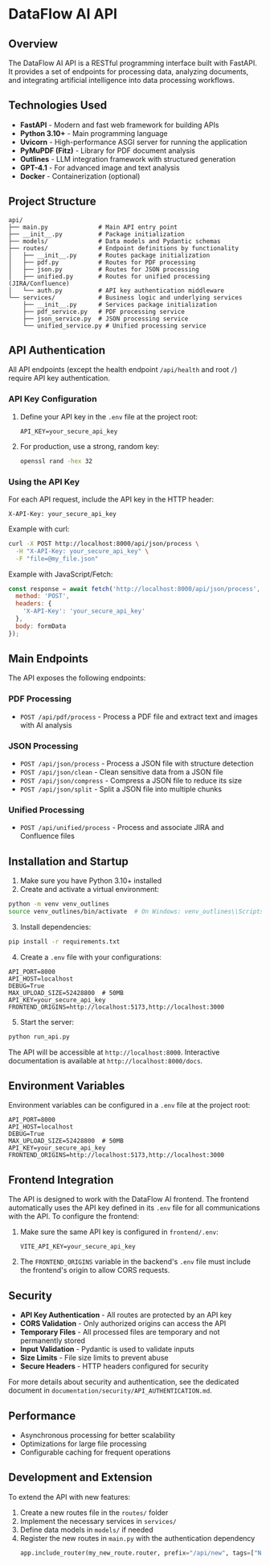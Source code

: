 # DataFlow AI API

## Overview

The DataFlow AI API is a RESTful programming interface built with FastAPI. It provides a set of endpoints for processing data, analyzing documents, and integrating artificial intelligence into data processing workflows.

## Technologies Used

- **FastAPI** - Modern and fast web framework for building APIs
- **Python 3.10+** - Main programming language
- **Uvicorn** - High-performance ASGI server for running the application
- **PyMuPDF (Fitz)** - Library for PDF document analysis
- **Outlines** - LLM integration framework with structured generation
- **GPT-4.1** - For advanced image and text analysis
- **Docker** - Containerization (optional)

## Project Structure

```
api/
├── main.py              # Main API entry point
├── __init__.py          # Package initialization
├── models/              # Data models and Pydantic schemas
├── routes/              # Endpoint definitions by functionality
│   ├── __init__.py      # Routes package initialization
│   ├── pdf.py           # Routes for PDF processing
│   ├── json.py          # Routes for JSON processing
│   ├── unified.py       # Routes for unified processing (JIRA/Confluence)
│   └── auth.py          # API key authentication middleware
└── services/            # Business logic and underlying services
    ├── __init__.py      # Services package initialization
    ├── pdf_service.py   # PDF processing service
    ├── json_service.py  # JSON processing service
    └── unified_service.py # Unified processing service
```

## API Authentication

All API endpoints (except the health endpoint `/api/health` and root `/`) require API key authentication.

### API Key Configuration

1. Define your API key in the `.env` file at the project root:
   ```
   API_KEY=your_secure_api_key
   ```

2. For production, use a strong, random key:
   ```bash
   openssl rand -hex 32
   ```

### Using the API Key

For each API request, include the API key in the HTTP header:

```
X-API-Key: your_secure_api_key
```

Example with curl:
```bash
curl -X POST http://localhost:8000/api/json/process \
  -H "X-API-Key: your_secure_api_key" \
  -F "file=@my_file.json"
```

Example with JavaScript/Fetch:
```javascript
const response = await fetch('http://localhost:8000/api/json/process', {
  method: 'POST',
  headers: {
    'X-API-Key': 'your_secure_api_key'
  },
  body: formData
});
```

## Main Endpoints

The API exposes the following endpoints:

### PDF Processing
- `POST /api/pdf/process` - Process a PDF file and extract text and images with AI analysis

### JSON Processing
- `POST /api/json/process` - Process a JSON file with structure detection
- `POST /api/json/clean` - Clean sensitive data from a JSON file
- `POST /api/json/compress` - Compress a JSON file to reduce its size
- `POST /api/json/split` - Split a JSON file into multiple chunks

### Unified Processing
- `POST /api/unified/process` - Process and associate JIRA and Confluence files

## Installation and Startup

1. Make sure you have Python 3.10+ installed
2. Create and activate a virtual environment:

```bash
python -m venv venv_outlines
source venv_outlines/bin/activate  # On Windows: venv_outlines\\Scripts\\activate
```

3. Install dependencies:

```bash
pip install -r requirements.txt
```

4. Create a `.env` file with your configurations:

```
API_PORT=8000
API_HOST=localhost
DEBUG=True
MAX_UPLOAD_SIZE=52428800  # 50MB
API_KEY=your_secure_api_key
FRONTEND_ORIGINS=http://localhost:5173,http://localhost:3000
```

5. Start the server:

```bash
python run_api.py
```

The API will be accessible at `http://localhost:8000`. Interactive documentation is available at `http://localhost:8000/docs`.

## Environment Variables

Environment variables can be configured in a `.env` file at the project root:

```
API_PORT=8000
API_HOST=localhost
DEBUG=True
MAX_UPLOAD_SIZE=52428800  # 50MB
API_KEY=your_secure_api_key
FRONTEND_ORIGINS=http://localhost:5173,http://localhost:3000
```

## Frontend Integration

The API is designed to work with the DataFlow AI frontend. The frontend automatically uses the API key defined in its `.env` file for all communications with the API. To configure the frontend:

1. Make sure the same API key is configured in `frontend/.env`:
   ```
   VITE_API_KEY=your_secure_api_key
   ```

2. The `FRONTEND_ORIGINS` variable in the backend's `.env` file must include the frontend's origin to allow CORS requests.

## Security

- **API Key Authentication** - All routes are protected by an API key
- **CORS Validation** - Only authorized origins can access the API
- **Temporary Files** - All processed files are temporary and not permanently stored
- **Input Validation** - Pydantic is used to validate inputs
- **Size Limits** - File size limits to prevent abuse
- **Secure Headers** - HTTP headers configured for security

For more details about security and authentication, see the dedicated document in `documentation/security/API_AUTHENTICATION.md`.

## Performance

- Asynchronous processing for better scalability
- Optimizations for large file processing
- Configurable caching for frequent operations

## Development and Extension

To extend the API with new features:

1. Create a new routes file in the `routes/` folder
2. Implement the necessary services in `services/`
3. Define data models in `models/` if needed
4. Register the new routes in `main.py` with the authentication dependency
   ```python
   app.include_router(my_new_route.router, prefix="/api/new", tags=["New Feature"], dependencies=[require_api_key])
   ``` 